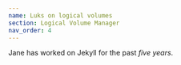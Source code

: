 ```yaml
---
name: Luks on logical volumes
section: Logical Volume Manager
nav_order: 4
---
```


Jane has worked on Jekyll for the past *five years*.
